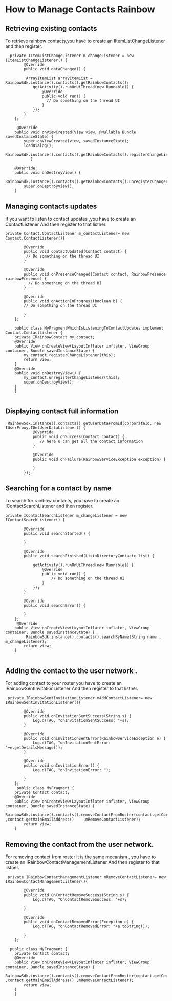# How to Manage Contacts Rainbow 
## Retrieving existing contacts
To retrieve rainbow contacts,you have to create an IItemListChangeListener and then register.
```
  private IItemListChangeListener m_changeListener = new IItemListChangeListener() {
        @Override
        public void dataChanged() {
		
		 ArrayItemList arrayItemList = RainbowSdk.instance().contacts().getRainbowContacts();
            getActivity().runOnUiThread(new Runnable() {
                @Override
                public void run() {
                  // Do something on the thread UI
                }
            });          
        }
    };
	
	 @Override
    public void onViewCreated(View view, @Nullable Bundle savedInstanceState) {
        super.onViewCreated(view, savedInstanceState);
        loadDialog();
        RainbowSdk.instance().contacts().getRainbowContacts().registerChangeListener(m_changeListener);
           }

    @Override
    public void onDestroyView() {
        RainbowSdk.instance().contacts().getRainbowContacts().unregisterChangeListener(m_changeListener);
        super.onDestroyView();
    }
```  

## Managing contacts updates
 If you want to listen to contact updates ,you have to create an ContactListener And then register to that listner.
	
```
private Contact.ContactListener m_contactListener= new Contact.ContactListener(){

        @Override
        public void contactUpdated(Contact contact) {
         // Do something on the thread UI
        }

        @Override
        public void onPresenceChanged(Contact contact, RainbowPresence rainbowPresence) {
          // Do something on the thread UI
        }

        @Override
        public void onActionInProgress(boolean b) {
		// Do something on the thread UI

        }
    };

	public class MyFragmentWhichIsListeningToContactUpdates implement Contact.ContactListener {
	private IRainbowContact my_contact;
	@Override
	public View onCreateView(LayoutInflater inflater, ViewGroup container, Bundle savedInstanceState) {
		my_contact.registerChangeListener(this);
		return view;
	}
	@Override
	public void onDestroyView() {
		my_contact.unregisterChangeListener(this);
		super.onDestroyView();
	}
	}
  
```

## Displaying contact full information

```
 RainbowSdk.instance().contacts().getUserDataFromId(corporateId, new IUserProxy.IGetUserDataListener() {
            @Override
            public void onSuccess(Contact contact) {
               // here u can get all the contact information  
            }

            @Override
            public void onFailure(RainbowServiceException exception) {

            }
        });
```
## Searching for a contact by name
To search for rainbow contacts, you have to create an IContactSearchListener and then register.
```
private IContactSearchListener m_changeListener = new IContactSearchListener() {

        @Override
        public void searchStarted() {

        }

        @Override
        public void searchFinished(List<DirectoryContact> list) {
         
            getActivity().runOnUiThread(new Runnable() {
                @Override
                public void run() {
					// Do something on the thread UI
                }
            });
        }

        @Override
        public void searchError() {

        }
    };
	 @Override
    public View onCreateView(LayoutInflater inflater, ViewGroup container, Bundle savedInstanceState) {
         RainbowSdk.instance().contacts().searchByName(String name , m_changeListener);
        return view;
    }
	
```
## Adding the contact to the user network .
For adding contact to your  roster you have to create an IRainbowSentInvitationListener And then register to that listner.
```
 private IRainbowSentInvitationListener mAddContactListener= new IRainbowSentInvitationListener(){

        @Override
        public void onInvitationSentSuccess(String s) {
            Log.d(TAG, "onInvitationSentSuccess: "+s);
        }

        @Override
        public void onInvitationSentError(RainbowServiceException e) {
            Log.d(TAG, "onInvitationSentError: "+e.getDetailsMessage());
        }

        @Override
        public void onInvitationError() {
            Log.d(TAG, "onInvitationError: ");

        }
    };
     public class MyFragment {
	private Contact contact;
	@Override
	public View onCreateView(LayoutInflater inflater, ViewGroup container, Bundle savedInstanceState) {
  	RainbowSdk.instance().contacts().removeContactFromRoster(contact.getCorporateId() ,contact.getMainEmailAddress() 	,mRemoveContactListener);
		return view;
	}
```
## Removing the contact from the user network.
For removing contact from roster it is the same mecanism , you have to create an IRainbowContactManagementListener And then register to that listner.

```
 private IRainbowContactManagementListener mRemoveContactListener= new IRainbowContactManagementListener(){

        @Override
        public void OnContactRemoveSuccess(String s) {
            Log.d(TAG, "OnContactRemoveSuccess: "+s);

        }

        @Override
        public void onContactRemovedError(Exception e) {
            Log.d(TAG, "onContactRemovedError: "+e.toString());

        }
    };
    
  public class MyFragment {
	private Contact contact;
	@Override
	public View onCreateView(LayoutInflater inflater, ViewGroup container, Bundle savedInstanceState) {
  	RainbowSdk.instance().contacts().removeContactFromRoster(contact.getContactId() ,contact.getMainEmailAddress() ,mRemoveContactListener);
		return view;
	}
	}
         
```
